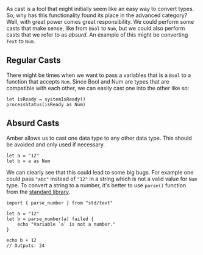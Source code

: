 As cast is a tool that might initially seem like an easy way to convert types. So, why has this functionality found its place in the advanced category? Well, with great power comes great responsibility. We could perform some casts that make sense, like from `Bool` to `Num`, but we could also perform casts that we refer to as _absurd_. An example of this might be converting `Text` to `Num`.

## Regular Casts

There might be times when we want to pass a variables that is a `Bool` to a function that accepts `Num`. Since Bool and Num are types that are compatible with each other, we can easily cast one into the other like so:

```ab
let isReady = systemIsReady()
processStatus(isReady as Num)
```

## Absurd Casts

Amber allows us to cast one data type to any other data type. This should be avoided and only used if necessary.

```ab
let a = "12"
let b = a as Num
```

We can clearly see that this could lead to some big bugs. For example one could pass `"abc"` instead of `"12"` in a string which is not a valid value for `Num` type. To convert a string to a number, it's better to use `parse()` function from the [standard library]().

```ab
import { parse_number } from "std/text"

let a = "12"
let b = parse_number(a) failed {
    echo "Variable `a` is not a number."
}

echo b + 12
// Outputs: 24
```
